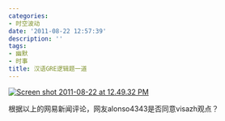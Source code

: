 ```yaml
---
categories:
- 时空波动
date: '2011-08-22 12:57:39'
description: ''
tags:
- 幽默
- 时事
title: 汉语GRE逻辑题一道
---
```

[![](http://boke9cheng.files.wordpress.com/2011/08/screen-shot-2011-08-22-at-12-49-32-pm1.png "Screen shot 2011-08-22 at 12.49.32 PM")](http://boke9cheng.files.wordpress.com/2011/08/screen-shot-2011-08-22-at-12-49-32-pm1.png)



根据以上的网易新闻评论，网友alonso4343是否同意visazh观点？